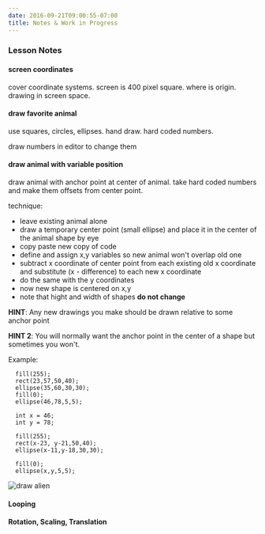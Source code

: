 ```yaml
---
date: 2016-09-21T09:00:55-07:00
title: Notes & Work in Progress
---
```


### Lesson Notes

#### screen coordinates

cover coordinate systems.  screen is 400 pixel square.  where is origin.  drawing in screen space.

#### draw favorite animal

use squares, circles, ellipses.  hand draw.  hard coded numbers.

draw numbers in editor to change them

#### draw animal with variable position

draw animal with anchor point at center of animal.  take hard coded numbers and make them offsets from center point.

technique:

- leave existing animal alone
- draw a temporary center point (small ellipse) and place it in the center of the animal shape by eye
- copy paste new copy of code
- define and assign x,y variables so new animal won't overlap old one
- subtract x coordinate of center point from each existing old x coordinate and substitute (x - difference) to each new x coordinate
- do the same with the y coordinates
- now new shape is centered on x,y
- note that hight and width of shapes **do not change**

**HINT**: Any new drawings you make should be drawn relative to some anchor point

**HINT 2**: You will normally want the anchor point in the center of a shape but sometimes you won't.

Example:

```
  fill(255);
  rect(23,57,50,40);
  ellipse(35,60,30,30);
  fill(0);
  ellipse(46,78,5,5);

  int x = 46;
  int y = 78;
  
  fill(255);
  rect(x-23, y-21,50,40);
  ellipse(x-11,y-18,30,30);
  
  fill(0);
  ellipse(x,y,5,5);

```

![draw alien](/images/draw_alien.svg)

#### Looping

#### Rotation, Scaling, Translation
